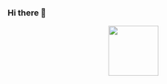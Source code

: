 ### Hi there 👋
<div id="header" align="center">
  <img src="[https://media.giphy.com/media/M9gbBd9nbDrOTu1Mqx/giphy.gif](https://media.giphy.com/media/v1.Y2lkPTc5MGI3NjExMzgxeWJmMzJ4dDJxaDByY3lpYnpjZ2k3NXI1dXN3MG54bGQ1dmdiaiZlcD12MV9pbnRlcm5hbF9naWZfYnlfaWQmY3Q9Zw/Nvkh8bPp7tVGTFsb5F/giphy.gif)" width="100"/>
</div>

<!--
**kvasty/kvasty** is a ✨ _special_ ✨ repository because its `README.md` (this file) appears on your GitHub profile.

Here are some ideas to get you started:

- 🔭 I’m currently working on ...
- 🌱 I’m currently learning ...
- 👯 I’m looking to collaborate on ...
- 🤔 I’m looking for help with ...
- 💬 Ask me about ...
- 📫 How to reach me: ...
- 😄 Pronouns: ...
- ⚡ Fun fact: ...
-->

